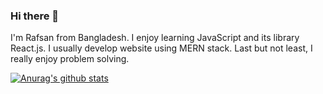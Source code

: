 ### Hi there 👋

I'm Rafsan from Bangladesh. I enjoy learning JavaScript and its library React.js. I usually develop website using MERN stack. Last but not least, I really enjoy problem solving.

[![Anurag's github stats](https://github-readme-stats.vercel.app/api?username=rafsan18)](https://github.com/anuraghazra/github-readme-stats)

<!--
**rafsan18/rafsan18** is a ✨ _special_ ✨ repository because its `README.md` (this file) appears on your GitHub profile.

Here are some ideas to get you started:

- 🔭 I’m currently working on ...
- 🌱 I’m currently learning ...
- 👯 I’m looking to collaborate on ...
- 🤔 I’m looking for help with ...
- 💬 Ask me about ...
- 📫 How to reach me: ...
- 😄 Pronouns: ...
- ⚡ Fun fact: ...
-->
